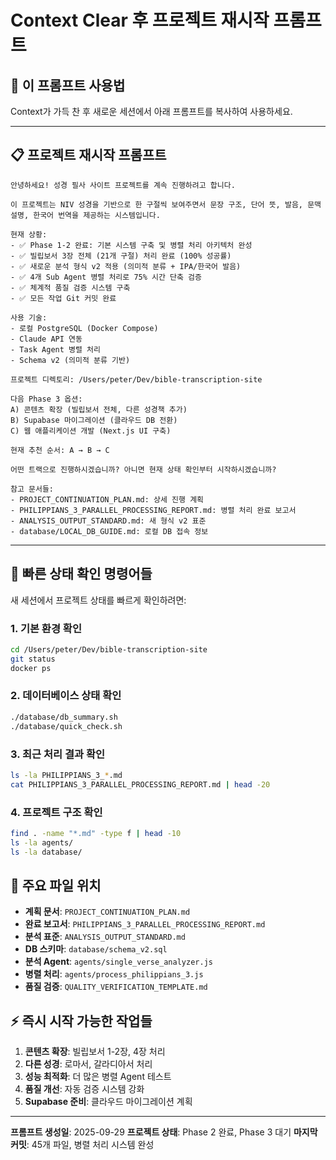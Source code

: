 # Context Clear 후 프로젝트 재시작 프롬프트

## 🎯 이 프롬프트 사용법
Context가 가득 찬 후 새로운 세션에서 아래 프롬프트를 복사하여 사용하세요.

---

## 📋 프로젝트 재시작 프롬프트

```
안녕하세요! 성경 필사 사이트 프로젝트를 계속 진행하려고 합니다.

이 프로젝트는 NIV 성경을 기반으로 한 구절씩 보여주면서 문장 구조, 단어 뜻, 발음, 문맥 설명, 한국어 번역을 제공하는 시스템입니다.

현재 상황:
- ✅ Phase 1-2 완료: 기본 시스템 구축 및 병렬 처리 아키텍처 완성
- ✅ 빌립보서 3장 전체 (21개 구절) 처리 완료 (100% 성공률)
- ✅ 새로운 분석 형식 v2 적용 (의미적 분류 + IPA/한국어 발음)
- ✅ 4개 Sub Agent 병렬 처리로 75% 시간 단축 검증
- ✅ 체계적 품질 검증 시스템 구축
- ✅ 모든 작업 Git 커밋 완료

사용 기술:
- 로컬 PostgreSQL (Docker Compose)
- Claude API 연동
- Task Agent 병렬 처리
- Schema v2 (의미적 분류 기반)

프로젝트 디렉토리: /Users/peter/Dev/bible-transcription-site

다음 Phase 3 옵션:
A) 콘텐츠 확장 (빌립보서 전체, 다른 성경책 추가)
B) Supabase 마이그레이션 (클라우드 DB 전환)
C) 웹 애플리케이션 개발 (Next.js UI 구축)

현재 추천 순서: A → B → C

어떤 트랙으로 진행하시겠습니까? 아니면 현재 상태 확인부터 시작하시겠습니까?

참고 문서들:
- PROJECT_CONTINUATION_PLAN.md: 상세 진행 계획
- PHILIPPIANS_3_PARALLEL_PROCESSING_REPORT.md: 병렬 처리 완료 보고서
- ANALYSIS_OUTPUT_STANDARD.md: 새 형식 v2 표준
- database/LOCAL_DB_GUIDE.md: 로컬 DB 접속 정보
```

---

## 🔄 빠른 상태 확인 명령어들

새 세션에서 프로젝트 상태를 빠르게 확인하려면:

### 1. 기본 환경 확인
```bash
cd /Users/peter/Dev/bible-transcription-site
git status
docker ps
```

### 2. 데이터베이스 상태 확인
```bash
./database/db_summary.sh
./database/quick_check.sh
```

### 3. 최근 처리 결과 확인
```bash
ls -la PHILIPPIANS_3_*.md
cat PHILIPPIANS_3_PARALLEL_PROCESSING_REPORT.md | head -20
```

### 4. 프로젝트 구조 확인
```bash
find . -name "*.md" -type f | head -10
ls -la agents/
ls -la database/
```

## 📖 주요 파일 위치

- **계획 문서**: `PROJECT_CONTINUATION_PLAN.md`
- **완료 보고서**: `PHILIPPIANS_3_PARALLEL_PROCESSING_REPORT.md`
- **분석 표준**: `ANALYSIS_OUTPUT_STANDARD.md`
- **DB 스키마**: `database/schema_v2.sql`
- **분석 Agent**: `agents/single_verse_analyzer.js`
- **병렬 처리**: `agents/process_philippians_3.js`
- **품질 검증**: `QUALITY_VERIFICATION_TEMPLATE.md`

## ⚡ 즉시 시작 가능한 작업들

1. **콘텐츠 확장**: 빌립보서 1-2장, 4장 처리
2. **다른 성경**: 로마서, 갈라디아서 처리
3. **성능 최적화**: 더 많은 병렬 Agent 테스트
4. **품질 개선**: 자동 검증 시스템 강화
5. **Supabase 준비**: 클라우드 마이그레이션 계획

---

**프롬프트 생성일**: 2025-09-29
**프로젝트 상태**: Phase 2 완료, Phase 3 대기
**마지막 커밋**: 45개 파일, 병렬 처리 시스템 완성